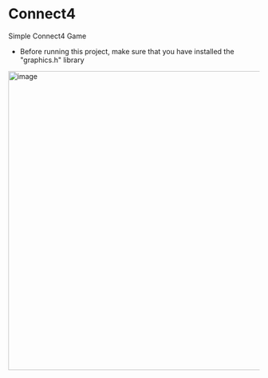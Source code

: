 # Connect4
Simple Connect4 Game


- Before running this project, make sure that you have installed the "graphics.h" library

<img width="600" alt="image" src="https://user-images.githubusercontent.com/61987774/159022055-8b450deb-a6f9-464e-80ba-507292ed54f4.png">

